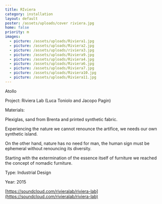 ```yaml
---
title: RIviera
category: installation
layout: default
poster: /assets/uploads/cover riviera.jpg
home: false
priority: m
images:
  - picture: /assets/uploads/Riviera1.jpg
  - picture: /assets/uploads/Riviera2.jpg
  - picture: /assets/uploads/riviera3.jpg
  - picture: /assets/uploads/Riviera9.jpg
  - picture: /assets/uploads/Riviera4.jpg
  - picture: /assets/uploads/Riviera6.jpg
  - picture: /assets/uploads/Riviera7.jpg
  - picture: /assets/uploads/Riviera10.jpg
  - picture: /assets/uploads/Riviera11.jpg
---
```

Atollo

Project: Riviera Lab (Luca Toniolo and Jacopo Pagin)

Materials:

Plexiglas, sand from Brenta and printed synthetic fabric.

Experiencing the nature we cannot renounce the artifice, we needs our own synthetic island.

On the other hand, nature has no need for man, the human sign must be ephemeral without renouncing its diversity.

Starting with the extermination of the essence itself of furniture we reached the concept of nomadic furniture.

Type: Industrial Design

Year: 2015

[https://soundcloud.com/rivieralab/riviera-lab](https://soundcloud.com/rivieralab/riviera-lab)




